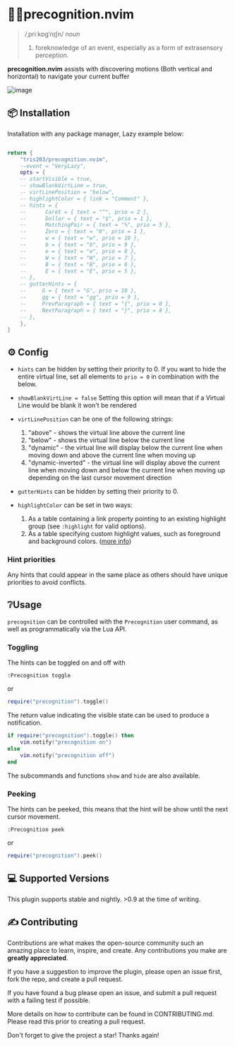 # 💭👀precognition.nvim

> /ˌpriːkɒɡˈnɪʃn/
> _noun_
>
> 1. foreknowledge of an event, especially as a form of extrasensory perception.

**precognition.nvim** assists with discovering motions (Both vertical and horizontal) to navigate your current buffer

![image](https://github.com/tris203/precognition.nvim/assets/18444302/6250954f-01c1-4343-8d89-0bdb84504c8d)

## 📦 Installation

Installation with any package manager, Lazy example below:

```lua

return {
    "tris203/precognition.nvim",
    --event = "VeryLazy",
    opts = {
    -- startVisible = true,
    -- showBlankVirtLine = true,
    -- virtLinePosition = "below",
    -- highlightColor = { link = "Comment" },
    -- hints = {
    --      Caret = { text = "^", prio = 2 },
    --      Dollar = { text = "$", prio = 1 },
    --      MatchingPair = { text = "%", prio = 5 },
    --      Zero = { text = "0", prio = 1 },
    --      w = { text = "w", prio = 10 },
    --      b = { text = "b", prio = 9 },
    --      e = { text = "e", prio = 8 },
    --      W = { text = "W", prio = 7 },
    --      B = { text = "B", prio = 6 },
    --      E = { text = "E", prio = 5 },
    -- },
    -- gutterHints = {
    --     G = { text = "G", prio = 10 },
    --     gg = { text = "gg", prio = 9 },
    --     PrevParagraph = { text = "{", prio = 8 },
    --     NextParagraph = { text = "}", prio = 8 },
    -- },
    },
}
```

## ⚙️ Config

- `hints` can be hidden by setting their priority to 0. If you want to hide the
  entire virtual line, set all elements to `prio = 0` in combination with the
  below.
- `showBlankVirtLine = false`
  Setting this option will mean that if a Virtual Line would be blank it won't be
  rendered
- `virtLinePosition` can be one of the following strings:
    1. "above" - shows the virtual line above the current line
    2. "below" - shows the virtual line below the current line
    3. "dynamic" - the virtual line will display below the current line when moving down and above the current line when moving up
    4. "dynamic-inverted" - the virtual line will display above the current line when moving down and below the current line when moving up
     depending on the last cursor movement direction
- `gutterHints` can be hidden by setting their priority to 0.
- `highlightColor` can be set in two ways:

    1. As a table containing a link property pointing to an existing highlight group (see `:highlight` for valid options).
    2. As a table specifying custom highlight values, such as foreground and background colors. ([more info](<https://neovim.io/doc/user/api.html#nvim_set_hl()>))

### Hint priorities

Any hints that could appear in the same place as others should have unique priorities to avoid conflicts.

## ❔Usage

`precognition` can be controlled with the `Precognition` user command, as well as programmatically via the Lua API.

### Toggling

The hints can be toggled on and off with

```vim
:Precognition toggle
```

or

```lua
require("precognition").toggle()
```

The return value indicating the visible state can be used to produce a notification.

```lua
if require("precognition").toggle() then
    vim.notify("precognition on")
else
    vim.notify("precognition off")
end
```

The subcommands and functions `show` and `hide` are also available.

### Peeking

The hints can be peeked, this means that the hint will be show until the next
cursor movement.

```vim
:Precognition peek
```

or

```lua
require("precognition").peek()
```

## 💻 Supported Versions

This plugin supports stable and nightly. >0.9 at the time of writing.

## ✍️ Contributing

Contributions are what makes the open-source community such an amazing place to learn, inspire, and create. Any contributions you make are **greatly appreciated**.

If you have a suggestion to improve the plugin, please open an issue first, fork the repo, and create a pull request.

If you have found a bug please open an issue, and submit a pull request with a failing test if possible.

More details on how to contribute can be found in CONTRIBUTING.md. Please read this prior to creating a pull request.

Don't forget to give the project a star! Thanks again!
